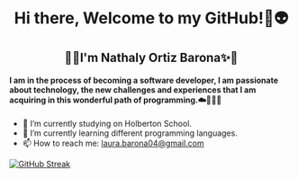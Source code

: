 <h1 align="center"> Hi there,  Welcome to my GitHub!👋👽 </h1>

<h2 align="center"> 🧿✨I'm Nathaly Ortiz Barona✨🧿 </h2>

<h4 align="left"> I am in the process of becoming a software developer, I am passionate about technology, the new challenges and experiences that I am acquiring in this wonderful path of programming.☁️👩🏽‍💻 </h4>


- 🔭 I’m currently studying on Holberton School.
- 🌱 I’m currently learning different programming languages.
- 📫 How to reach me: laura.barona04@gmail.com

  
[![GitHub Streak](https://streak-stats.demolab.com?user=Natha0b&theme=radical&exclude_days=Sun%2CSat)](https://git.io/streak-stats)
